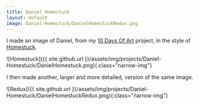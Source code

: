 ```yaml
---
title: Daniel Homestuck
layout: default
image: Daniel-Homestuck/DanielHomestuckRedux.png
---
```


I made an image of Daniel, from my [10 Days Of Art](http://p1gfx.com/pages/100daysofart/) project, in the style of [Homestuck](mspaintadventures.com).

![Homestuck]({{ site.github.url }}/assets/img/projects/Daniel-Homestuck/DanielHomestuck.png){:class="narrow-img"}

I then made another, larger and more detailed, version of the same image.

![Redux]({{ site.github.url }}/assets/img/projects/Daniel-Homestuck/DanielHomestuckRedux.png){:class="narrow-img"}
